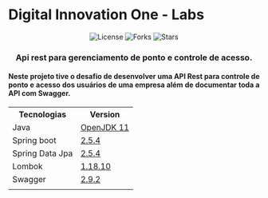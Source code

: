 # Digital Innovation One - Labs

<p align="center">
  <img  src="https://img.shields.io/static/v1?label=license&message=MIT&color=5965E0&labelColor=121214" alt="License">

  <img src="https://img.shields.io/github/forks/Allysonubius/pointDailySystem?label=forks&message=MIT&color=5965E0&labelColor=121214" alt="Forks">

  <img src="https://img.shields.io/github/stars/Allysonubius/pointDailySystem?label=stars&message=MIT&color=5965E0&labelColor=121214" alt="Stars">
</p>

<h3 align="center">Api rest para gerenciamento de ponto e controle de acesso.</h3>

<h4 align="justify">Neste projeto tive o desafio de desenvolver uma API Rest para controle de ponto e acesso dos usuários de uma empresa além de documentar toda a API com Swagger.</h4>


<div align="center">
<table>
    <tr>
        <th>Tecnologias</th>
        <th>Version</th>
    </tr>
    <tr>
        <td>Java</td>
        <td><a href="https://www.oracle.com/br/java/technologies/javase-jdk11-downloads.html" target="_blank">OpenJDK 11</a></td>
    </tr>
    <tr>
        <td>Spring boot</td>
        <td><a href="https://spring.io/projects/spring-boot" target="_blank">2.5.4</a></td>
    </tr>
    </tr>
    <tr>
        <td>Spring Data Jpa</td>
        <td><a href="https://mvnrepository.com/artifact/org.springframework.boot/spring-boot-starter-data-jpa/2.5.4" target="_blank">2.5.4</a></td>
    </tr>
    </tr>
    <tr>
        <td>Lombok</td>
        <td><a href="https://projectlombok.org/download" target="_blank">1.18.10</a></td>
    </tr>
    </tr>
    <tr>
        <td>Swagger</td>
        <td><a href="https://www.baeldung.com/swagger-2-documentation-for-spring-rest-api" target="_blank">2.9.2</a></td>
    </tr>
    </tr>
    <tr>
    <!--Colocar comentario aqui-->
    <td align="center" colspan="2"> </td>
    </tr>
</table>
</div>